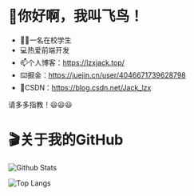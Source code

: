 # 👋你好啊，我叫飞鸟！

- 🙋‍♂️一名在校学生
- 💻热爱前端开发
- 📫个人博客：https://lzxjack.top/
- ⌨️掘金：https://juejin.cn/user/4046671739628798
- 📝CSDN：https://blog.csdn.net/Jack_lzx

请多多指教！😃😃😃

# 🎬关于我的GitHub

![Github Stats](https://github-readme-stats.vercel.app/api?username=lzxjack&show_icons=true)

![Top Langs](https://github-readme-stats.vercel.app/api/top-langs/?username=lzxjack&layout=compact)